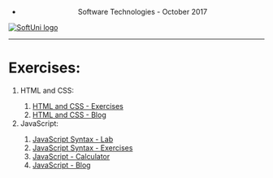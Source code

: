 * <p align="center"> Software Technologies - October 2017<p>
<a href="https://softuni.bg/trainings/1714/software-technologies-october-2017">  ![SoftUni logo][logo] <a/>
  		  
[logo]: http://innovationstarterbox.bg/wp-content/uploads/2016/05/Softuni_logo_trasparent.png "Logo Title Text 2"
 		 
 ---		 ---

 <h1><strong>Exercises:</strong></h1>

<ol type="1">
    <li>HTML and CSS:</li>
        <ol type="1">
            <li><a href="https://github.com/radoslavvv/Software-Technologies-October-2017/tree/master/01.%20HTMLandCSS/01.HTMLandCSS-Exercises">HTML and CSS - Exercises</a></li>
            <li><a href="https://github.com/radoslavvv/Software-Technologies-October-2017/tree/master/01.%20HTMLandCSS/02.HTMLandCSS-Blog">HTML and CSS - Blog</a></li>
        </ol>
    <li>JavaScript:</li>
    <ol type="1">
        <li><a href="https://github.com/radoslavvv/Software-Technologies-October-2017/tree/master/02.JavaScript/01.JavaScript-Syntax-Lab">JavaScript Syntax - Lab</a></li>
        <li><a href="https://github.com/radoslavvv/Software-Technologies-October-2017/tree/master/02.JavaScript/02.JavaScript-Syntax-Exercises">JavaScript Syntax - Exercises</a></li>
        <li><a href="https://github.com/radoslavvv/Software-Technologies-October-2017/tree/master/02.JavaScript/03.JavaScript-Calculator">JavaScript - Calculator</a></li>
        <li><a href="https://github.com/radoslavvv/Software-Technologies-October-2017/tree/master/02.JavaScript/04.JavaScript-Blog">JavaScript - Blog</a></li>
    </ol>
</ol>
        
        


